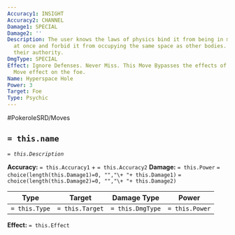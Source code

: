 ```yaml
---
Accuracy1: INSIGHT
Accuracy2: CHANNEL
Damage1: SPECIAL
Damage2: ''
Description: The user knows the laws of physics bind it from being in many places
  at once and forbid it from occupying the same space as other bodies. It just disregards
  their authority.
DmgType: SPECIAL
Effect: Ignore Defenses. Never Miss. This Move Bypasses the effects of any Shield
  Move effect on the foe.
Name: Hyperspace Hole
Power: 3
Target: Foe
Type: Psychic
---
```


#PokeroleSRD/Moves

## `= this.name` 
*`= this.Description`*

**Accuracy:** `= this.Accuracy1` + `= this.Accuracy2`
**Damage:** `= this.Power` `= choice(length(this.Damage1)=0, "","\+ "+ this.Damage1)` `= choice(length(this.Damage2)=0, "","\+ "+ this.Damage2)`

| Type          | Target          | Damage Type          | Power          |
| ------------- | --------------- | ---------------- | -------------- |
| `= this.Type` | `= this.Target` | `= this.DmgType` | `= this.Power` | 

**Effect:** `= this.Effect`